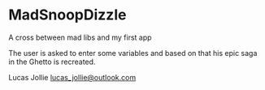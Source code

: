 # MadSnoopDizzle
A cross between mad libs and my first app

The user is asked to enter some variables and based on that his epic saga in the Ghetto is recreated.

Lucas Jollie <lucas_jollie@outlook.com>

